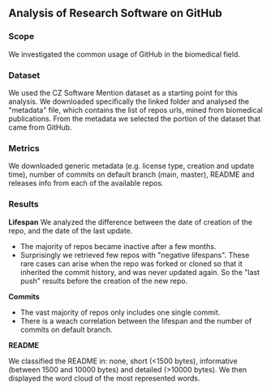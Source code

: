 ## Analysis of Research Software on GitHub
### Scope
We investigated the common usage of GitHub in the biomedical field. 

### Dataset
We used the CZ Software Mention dataset as a starting point for this analysis.
We downloaded specifically the linked folder and analysed the "metadata" file, which contains the list of repos urls, 
mined from biomedical publications. From the metadata we selected the portion of the dataset that came from GitHub.

### Metrics

We downloaded generic metadata (e.g. license type, creation and update time), number of commits
on default branch (main, master), README and releases info from each of the available repos.

### Results

**Lifespan**
We analyzed the difference between the date of creation of the repo, and the date of the last update.
- The majority of repos became inactive after a few months. 
- Surprisingly we retrieved few repos with
"negative lifespans". These rare cases can arise when the repo was forked or cloned so that it inherited 
the commit history, and was never updated again. So the "last push" results before the creation of the new repo.

**Commits** 
- The vast majority of repos only includes one single commit.
- There is a weach correlation between the lifespan and the number of commits on default branch.

**README**

We classified the README in: none, short (<1500 bytes), informative (between 1500 and 10000 bytes) 
and detailed (>10000 bytes). We then displayed the word cloud of the most represented words.
